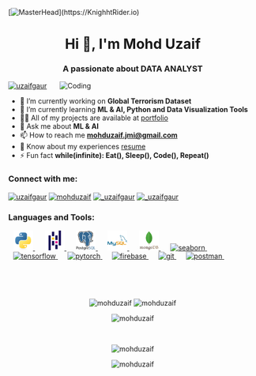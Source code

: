 [![MasterHead]([https://www.pramukhdigital.com/wp-content/uploads/2018/07/New-PNC-Animated-Banners.gif](https://github.com/Anmol-Baranwal/Cool-GIFs-For-GitHub/assets/74038190/d48893bd-0757-481c-8d7e-ba3e163feae7))](https://KnighhtRider.io)


<h1 align="center">Hi 👋, I'm Mohd Uzaif</h1>
<h3 align="center">A passionate about DATA ANALYST</h3>

<img
  align="right"
  alt="Coding"
  width="400"
  src="https://cdn.dribbble.com/users/1162077/screenshots/3848914/programmer.gif"
/>



<p align="left">
  <a href="https://twitter.com/uzaifgaur" target="blank"
    ><img
      src="https://img.shields.io/twitter/follow/uzaifgaur?logo=twitter&style=for-the-badge"
      alt="uzaifgaur"
  /></a>
</p>

- 🔭 I’m currently working on **Global Terrorism Dataset** 
- 🌱 I’m currently learning **ML & AI, Python and Data Visualization Tools** 
- 👨‍💻 All of my projects are available at [portfolio](https://mohduzaif.github.io/Uzaif_Portfolio/)
- 💬 Ask me about **ML & AI** 
- 📫 How to reach me **mohduzaif.jmi@gmail.com** 
- 📄 Know about my experiences [resume](https://colab.research.google.com/drive/1eyIGnTyG0oZA9CzyRNw2f4jQTINwOkgG?usp=sharing)
- ⚡ Fun fact **while(infinite): Eat(), Sleep(), Code(), Repeat()**

<h3 align="left">Connect with me:</h3>
<p align="left">
  <a href="https://twitter.com/uzaifgaur" target="blank"
    ><img
      align="center"
      src="https://raw.githubusercontent.com/rahuldkjain/github-profile-readme-generator/master/src/images/icons/Social/twitter.svg"
      alt="uzaifgaur"
      height="30"
      width="40"
  /></a>
  <a href="https://linkedin.com/in/mohduzaif" target="blank"
    ><img
      align="center"
      src="https://raw.githubusercontent.com/rahuldkjain/github-profile-readme-generator/master/src/images/icons/Social/linked-in-alt.svg"
      alt="mohduzaif"
      height="30"
      width="40"
  /></a>
  <a href="https://instagram.com/_uzaifgaur" target="blank"
    ><img
      align="center"
      src="https://raw.githubusercontent.com/rahuldkjain/github-profile-readme-generator/master/src/images/icons/Social/instagram.svg"
      alt="_uzaifgaur"
      height="30"
      width="40"
  /></a>
  <a href="https://www.leetcode.com/_uzaifgaur" target="blank"
    ><img
      align="center"
      src="https://raw.githubusercontent.com/rahuldkjain/github-profile-readme-generator/master/src/images/icons/Social/leet-code.svg"
      alt="_uzaifgaur"
      height="30"
      width="40"
  /></a>
</p>

<h3 align="left">Languages and Tools:</h3>


<p align="left" style="padding-left: 10px;">
  
  <a href="https://www.python.org" target="_blank" rel="noreferrer">
      <img
        src="https://raw.githubusercontent.com/devicons/devicon/master/icons/python/python-original.svg"
        alt="python"
        width="40"
        height="40"
      />
    </a> &nbsp;&nbsp;&nbsp;&nbsp;


  <a href="https://pandas.pydata.org/" target="_blank" rel="noreferrer">
    <img
      src="https://raw.githubusercontent.com/devicons/devicon/2ae2a900d2f041da66e950e4d48052658d850630/icons/pandas/pandas-original.svg"
      alt="pandas"
      width="40"
      height="40"
    />
  </a> &nbsp;&nbsp;&nbsp;&nbsp;
  <a href="https://www.postgresql.org" target="_blank" rel="noreferrer">
    <img
      src="https://raw.githubusercontent.com/devicons/devicon/master/icons/postgresql/postgresql-original-wordmark.svg"
      alt="postgresql"
      width="40"
      height="40"
    />
  </a> &nbsp;&nbsp;&nbsp;&nbsp;

  <a href="https://www.mysql.com/" target="_blank" rel="noreferrer">
    <img
      src="https://raw.githubusercontent.com/devicons/devicon/master/icons/mysql/mysql-original-wordmark.svg"
      alt="mysql"
      width="40"
      height="40"
    />
  </a> &nbsp;&nbsp;&nbsp;&nbsp;

  <a href="https://www.mongodb.com/" target="_blank" rel="noreferrer">
    <img
      src="https://raw.githubusercontent.com/devicons/devicon/master/icons/mongodb/mongodb-original-wordmark.svg"
      alt="mongodb"
      width="40"
      height="40"
    />
  </a> &nbsp;&nbsp;&nbsp;&nbsp;

  <a href="https://seaborn.pydata.org/" target="_blank" rel="noreferrer">
    <img
      src="https://seaborn.pydata.org/_images/logo-mark-lightbg.svg"
      alt="seaborn"
      width="40"
      height="40"
    />
  </a> &nbsp;&nbsp;&nbsp;&nbsp;
  <a href="https://www.tensorflow.org" target="_blank" rel="noreferrer">
    <img
      src="https://www.vectorlogo.zone/logos/tensorflow/tensorflow-icon.svg"
      alt="tensorflow"
      width="40"
      height="40"
    />
  </a> &nbsp;&nbsp;&nbsp;&nbsp;

  <a href="https://pytorch.org/" target="_blank" rel="noreferrer">
    <img
      src="https://www.vectorlogo.zone/logos/pytorch/pytorch-icon.svg"
      alt="pytorch"
      width="40"
      height="40"
    />
  </a> &nbsp;&nbsp;&nbsp;&nbsp;




  <a href="https://firebase.google.com/" target="_blank" rel="noreferrer">
    <img
      src="https://www.vectorlogo.zone/logos/firebase/firebase-icon.svg"
      alt="firebase"
      width="40"
      height="40"
    />
  </a> &nbsp;&nbsp;&nbsp;&nbsp;
  <a href="https://git-scm.com/" target="_blank" rel="noreferrer">
    <img
      src="https://www.vectorlogo.zone/logos/git-scm/git-scm-icon.svg"
      alt="git"
      width="40"
      height="40"
    />
  </a> &nbsp;&nbsp;&nbsp;&nbsp;
  
  
  
  <a href="https://postman.com" target="_blank" rel="noreferrer">
    <img
      src="https://www.vectorlogo.zone/logos/getpostman/getpostman-icon.svg"
      alt="postman"
      width="40"
      height="40"
    />
  </a> &nbsp;&nbsp;&nbsp;&nbsp;

  
</p>

<div align="center" style="padding-top: 50px;">
  <p>
    <img 
      height="165"
      src="https://github-readme-stats.vercel.app/api?username=mohduzaif&show_icons=true&theme=tokyonight&locale=en"
      alt="mohduzaif"
    />
    <img
      src="https://github-readme-stats.vercel.app/api/top-langs?username=mohduzaif&show_icons=true&theme=tokyonight&locale=en&layout=compact"
      alt="mohduzaif"
    />
  </p>
  <p>
    <img
      src="https://github-readme-streak-stats.herokuapp.com/?user=mohduzaif&theme=tokyonight"
      alt="mohduzaif"
    />
  </p>
  

</div> <br>


<p align="left" style="
display: flex;
align-items: center;
justify-content: center;
">
  <img
    src="https://github-profile-trophy.vercel.app/?username=mohduzaif&theme=onedark"
    alt="mohduzaif"
  />
</p>

  <p align="center">
    <img
      src="https://komarev.com/ghpvc/?username=mohduzaif&label=Profile%20views&color=0e75b6&style=flat"
      alt="mohduzaif"
    />
  </p>

